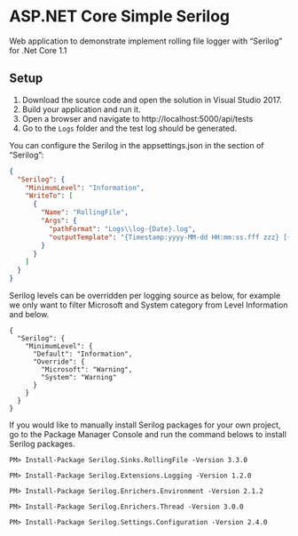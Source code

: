 # ASP.NET Core Simple Serilog

Web application to demonstrate implement rolling file logger with “Serilog” for .Net Core 1.1

## Setup

1. Download the source code and open the solution in Visual Studio 2017.
2. Build your application and run it. 
3. Open a browser and navigate to http://localhost:5000/api/tests
4. Go to the `Logs` folder and the test log should be generated.

You can configure the Serilog in the appsettings.json in the section of “Serilog”:

```json
{
  "Serilog": {
    "MinimumLevel": "Information",
    "WriteTo": [
      {
        "Name": "RollingFile",
        "Args": {
          "pathFormat": "Logs\\log-{Date}.log",
          "outputTemplate": "{Timestamp:yyyy-MM-dd HH:mm:ss.fff zzz} [{MachineName}][Thread:{ThreadId}] [{Level}] {SourceContext} - {Message}{NewLine}{Exception}"
        }
      }
    ]
  }
}
```

Serilog levels can be overridden per logging source as below, for example we only want to filter Microsoft and System category from Level Information and below.

```
{
  "Serilog": {
    "MinimumLevel": {
      "Default": "Information",
      "Override": {
        "Microsoft": "Warning",
        "System": "Warning"
      }
    }
  }
}
```

If you would like to manually install Serilog packages for your own project, go to the Package Manager Console and run the command belows to install Serilog packages.

```
PM> Install-Package Serilog.Sinks.RollingFile -Version 3.3.0

PM> Install-Package Serilog.Extensions.Logging -Version 1.2.0

PM> Install-Package Serilog.Enrichers.Environment -Version 2.1.2

PM> Install-Package Serilog.Enrichers.Thread -Version 3.0.0

PM> Install-Package Serilog.Settings.Configuration -Version 2.4.0
```